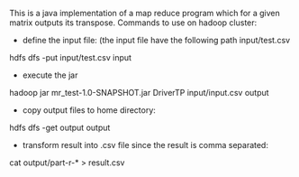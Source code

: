 This is a java implementation of a map reduce program which for a given matrix outputs its transpose.
Commands to use on hadoop cluster:

- define the input file: (the input file have the following path input/test.csv

hdfs dfs -put input/test.csv input

- execute the jar 

hadoop jar mr_test-1.0-SNAPSHOT.jar DriverTP input/input.csv output

- copy output files to home directory:

hdfs dfs -get output output

- transform result into .csv file since the result is comma separated:

cat output/part-r-* > result.csv
